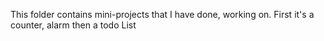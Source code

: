 This folder contains mini-projects that I have done, working on. First it's a counter, alarm then a todo List
